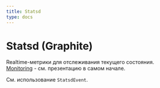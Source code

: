 ```yaml
---
title: Statsd
type: docs
---
```


# Statsd (Graphite)

Realtime-метрики для отслеживания текущего состояния.\
[Monitoring](http://links.k.avito.ru/cfxPIVK) - см. презентацию в самом начале.

См. использование `StatsdEvent`.
